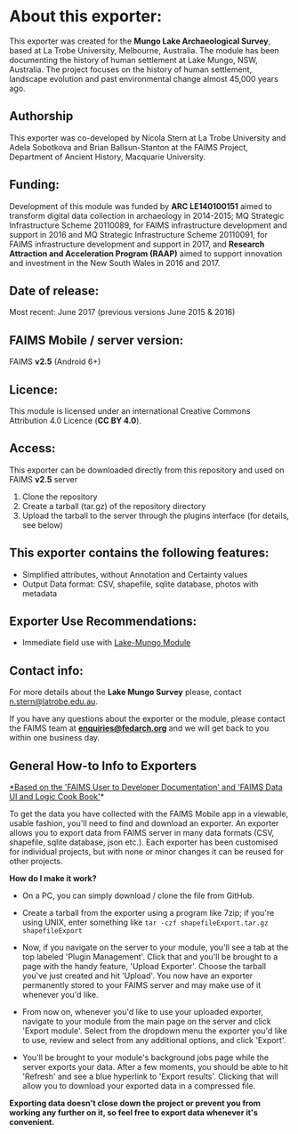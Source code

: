 # About this exporter:
This exporter was created for the **Mungo Lake Archaeological Survey**, based at La Trobe University, Melbourne, Australia. The module has been documenting the history of human settlement at Lake Mungo, NSW, Australia. The project focuses on the history of human settlement, landscape evolution and past environmental change almost 45,000 years ago.

## Authorship
This exporter was co-developed by Nicola Stern at La Trobe University and Adela Sobotkova and Brian Ballsun-Stanton at the FAIMS Project, Department of Ancient History, Macquarie University.

## Funding:
Development of this module was funded by **ARC LE140100151** aimed to transform digital data collection in archaeology in 2014-2015; MQ Strategic Infrastructure Scheme 20110089, for FAIMS infrastructure development and support in 2016 and MQ Strategic Infrastructure Scheme 20110091, for FAIMS infrastructure development and support in 2017, and **Research Attraction and Acceleration Program (RAAP)** aimed to support innovation and investment in the New South Wales in 2016 and 2017.


## Date of release:
Most recent: June 2017 (previous versions June 2015 & 2016)

## FAIMS Mobile / server version:
FAIMS **v2.5** (Android 6+)

## Licence:
This module is licensed under an international Creative Commons Attribution 4.0 Licence (**CC BY 4.0**).

## Access:
This exporter can be downloaded directly from this repository and used on FAIMS **v2.5** server 
1. Clone the repository
1. Create a tarball (tar.gz) of the repository directory
1. Upload the tarball to the server through the plugins interface (for details, see below)

## This exporter contains the following features:
* Simplified attributes, without Annotation and Certainty values
* Output Data format: CSV, shapefile, sqlite database, photos with metadata 

## Exporter Use Recommendations:
* Immediate field use with [Lake-Mungo Module](https://github.com/FAIMS/Lake-Mungo)

## Contact info:
For more details about the **Lake Mungo Survey** please, contact n.stern@latrobe.edu.au.

If you have any questions about the exporter or the module, please contact the FAIMS team at **enquiries@fedarch.org** and we will get back to you within one business day.

## General How-to Info to Exporters 
[*Based on the 'FAIMS User to Developer Documentation' and 'FAIMS Data UI and Logic Cook Book'](https://www.fedarch.org/support/#3)*

To get the data you have collected with the FAIMS Mobile app in a viewable, usable fashion, you'll need to find and download an exporter. An exporter allows you to export data from FAIMS server in many data formats (CSV, shapefile, sqlite database, json etc.). Each exporter has been customised for individual projects, but with none or minor changes it can be reused for other projects.

**How do I make it work?**
* On a PC, you can simply download / clone the file from GitHub. 

* Create a tarball from the exporter using a program like 7zip; if you're using UNIX, enter something like `tar -czf shapefileExport.tar.gz shapefileExport` 

* Now, if you navigate on the server to your module, you'll see a tab at the top labeled 'Plugin Management'. Click that and you'll be brought to a page with the handy feature, 'Upload Exporter'. Choose the tarball you've just created and hit 'Upload'. You now have an exporter permanently stored to your FAIMS server and may make use of it whenever you'd like.

* From now on, whenever you'd like to use your uploaded exporter, navigate to your module from the main page on the server and click 'Export module'. Select from the dropdown menu the exporter you'd like to use, review and select from any additional options, and click 'Export'.

* You'll be brought to your module's background jobs page while the server exports your data. After a few moments, you should be able to hit 'Refresh' and see a blue hyperlink to 'Export results'. Clicking that will allow you to download your exported data in a compressed file.

**Exporting data doesn't close down the project or prevent you from working any further on it, so feel free to export data whenever it's convenient.**

